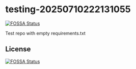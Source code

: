 # testing-20250710222131055
[![FOSSA Status](https://app.fossa.com/api/projects/git%2Bgithub.com%2Fkirogum%2Ftesting-20250710222131055.svg?type=shield)](https://app.fossa.com/projects/git%2Bgithub.com%2Fkirogum%2Ftesting-20250710222131055?ref=badge_shield)

Test repo with empty requirements.txt


## License
[![FOSSA Status](https://app.fossa.com/api/projects/git%2Bgithub.com%2Fkirogum%2Ftesting-20250710222131055.svg?type=large)](https://app.fossa.com/projects/git%2Bgithub.com%2Fkirogum%2Ftesting-20250710222131055?ref=badge_large)